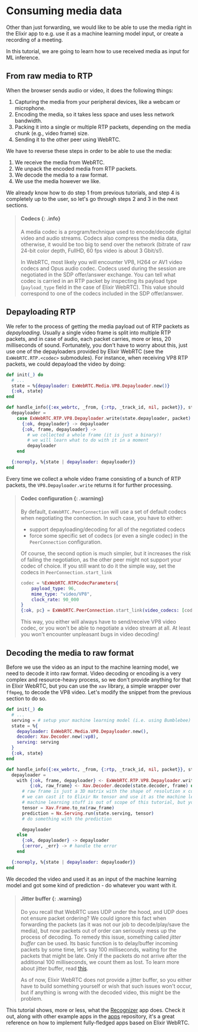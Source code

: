 # Consuming media data

Other than just forwarding, we would like to be able to use the media right in the Elixir app to e.g.
use it as a machine learning model input, or create a recording of a meeting.

In this tutorial, we are going to learn how to use received media as input for ML inference.

## From raw media to RTP

When the browser sends audio or video, it does the following things:

1. Capturing the media from your peripheral devices, like a webcam or microphone.
2. Encoding the media, so it takes less space and uses less network bandwidth.
3. Packing it into a single or multiple RTP packets, depending on the media chunk (e.g., video frame) size.
4. Sending it to the other peer using WebRTC.

We have to reverse these steps in order to be able to use the media:

1. We receive the media from WebRTC.
2. We unpack the encoded media from RTP packets.
3. We decode the media to a raw format.
4. We use the media however we like.

We already know how to do step 1 from previous tutorials, and step 4 is completely up to the user, so let's go through steps 2 and 3 in the next sections.

> #### Codecs {: .info}
> A media codec is a program/technique used to encode/decode digital video and audio streams. Codecs also compress the media data,
> otherwise, it would be too big to send over the network (bitrate of raw 24-bit color depth, FullHD, 60 fps video is about 3 Gbit/s!).
>
> In WebRTC, most likely you will encounter VP8, H264 or AV1 video codecs and Opus audio codec. Codecs used during the session are negotiated in
> the SDP offer/answer exchange. You can tell what codec is carried in an RTP packet by inspecting its payload type (`payload_type` field in the case of Elixir WebRTC).
> This value should correspond to one of the codecs included in the SDP offer/answer.

## Depayloading RTP

We refer to the process of getting the media payload out of RTP packets as _depayloading_. Usually a single video frame is split into
multiple RTP packets, and in case of audio, each packet carries, more or less, 20 milliseconds of sound. Fortunately, you don't have to worry about this,
just use one of the depayloaders provided by Elixir WebRTC (see the `ExWebRTC.RTP.<codec>` submodules). For instance, when receiving VP8 RTP packets, we could depayload
the video by doing:

```elixir
def init(_) do
  # ...
  state = %{depayloader: ExWebRTC.Media.VP8.Depayloader.new()}
  {:ok, state}
end

def handle_info({:ex_webrtc, _from, {:rtp, _track_id, nil, packet}}, state) do
  depayloader =
    case ExWebRTC.RTP.VP8.Depayloader.write(state.depayloader, packet) do
      {:ok, depayloader} -> depayloader
      {:ok, frame, depayloader} ->
        # we collected a whole frame (it is just a binary)!
        # we will learn what to do with it in a moment
        depayloader
    end

  {:noreply, %{state | depayloader: depayloader}}
end
```

Every time we collect a whole video frame consisting of a bunch of RTP packets, the `VP8.Depayloader.write` returns it for further processing.

> #### Codec configuration {: .warning}
> By default, `ExWebRTC.PeerConnection` will use a set of default codecs when negotiating the connection. In such case, you have to either:
>
> * support depayloading/decoding for all of the negotiated codecs
> * force some specific set of codecs (or even a single codec) in the `PeerConnection` configuration.
>
> Of course, the second option is much simpler, but it increases the risk of failing the negotiation, as the other peer might not support your codec of choice.
> If you still want to do it the simple way, set the codecs in `PeerConnection.start_link`
> ```elixir
> codec = %ExWebRTC.RTPCodecParameters{
>     payload_type: 96,
>     mime_type: "video/VP8",
>     clock_rate: 90_000
> }
> {:ok, pc} = ExWebRTC.PeerConnection.start_link(video_codecs: [codec])
> ```
> This way, you either will always have to send/receive VP8 video codec, or you won't be able to negotiate a video stream at all. At least you won't encounter
> unpleasant bugs in video decoding!

## Decoding the media to raw format

Before we use the video as an input to the machine learning model, we need to decode it into raw format. Video decoding or encoding is a very
complex and resource-heavy process, so we don't provide anything for that in Elixir WebRTC, but you can use the `xav` library, a simple wrapper over `ffmpeg`,
to decode the VP8 video. Let's modify the snippet from the previous section to do so.

```elixir
def init(_) do
  # ...
  serving = # setup your machine learning model (i.e. using Bumblebee)
  state = %{
    depayloader: ExWebRTC.Media.VP8.Depayloader.new(),
    decoder: Xav.Decoder.new(:vp8),
    serving: serving
  }
  {:ok, state}
end

def handle_info({:ex_webrtc, _from, {:rtp, _track_id, nil, packet}}, state) do
  depayloader =
    with {:ok, frame, depayloader} <- ExWebRTC.RTP.VP8.Depayloader.write(state.depayloader, packet),
         {:ok, raw_frame} <- Xav.Decoder.decode(state.decoder, frame) do
      # raw frame is just a 3D matrix with the shape of resolution x colors (e.g 1920 x 1080 x 3 for FullHD, RGB frame)
      # we can cast it to Elixir Nx tensor and use it as the machine learning model input
      # machine learning stuff is out of scope of this tutorial, but you probably want to check out Elixir Nx and friends
      tensor = Xav.Frame.to_nx(raw_frame)
      prediction = Nx.Serving.run(state.serving, tensor)
      # do something with the prediction

      depayloader
    else
      {:ok, depayloader} -> depayloader
      {:error, _err} -> # handle the error
    end

  {:noreply, %{state | depayloader: depayloader}}
end
```

We decoded the video and used it as an input of the machine learning model and got some kind of prediction - do whatever you want with it.

> #### Jitter buffer {: .warning}
> Do you recall that WebRTC uses UDP under the hood, and UDP does not ensure packet ordering? We could ignore this fact when forwarding the packets (as
> it was not our job to decode/play/save the media), but now packets out of order can seriously mess up the process of decoding.
> To remedy this issue, something called _jitter buffer_ can be used. Its basic function
> is to delay/buffer incoming packets by some time, let's say 100 milliseconds, waiting for the packets that might be late. Only if the packets do not arrive after the
> additional 100 milliseconds, we count them as lost. To learn more about jitter buffer, read [this](https://bloggeek.me/webrtcglossary/jitter-buffer/).
>
> As of now, Elixir WebRTC does not provide a jitter buffer, so you either have to build something yourself or wish that such issues won't occur, but if anything
> is wrong with the decoded video, this might be the problem.

This tutorial shows, more or less, what the [Recognizer](https://github.com/elixir-webrtc/apps/tree/master/recognizer) app does. Check it out, along with other
example apps in the [apps](https://github.com/elixir-webrtc/apps) repository, it's a great reference on how to implement fully-fledged apps based on Elixir WebRTC.

